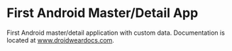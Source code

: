 First Android Master/Detail App
================================

First Android master/detail application with custom data. Documentation is located at www.droidweardocs.com.
